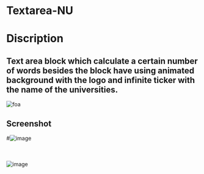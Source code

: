 # Textarea-NU

# Discription

## Text area block which calculate a certain number of words besides the block have using animated background with the logo and infinite ticker with the name of the universities.

![foa](https://user-images.githubusercontent.com/60467856/200137088-85ffd665-f7b3-4ad4-bf78-d976997094dc.gif)


## Screenshot

#![image](https://user-images.githubusercontent.com/60467856/200137129-7fe24459-0b99-41b0-aad8-9265014f50d6.png)
<br>
<br>
<br>
<br>
![image](https://user-images.githubusercontent.com/60467856/200137157-29a30c9f-4ed8-40af-bf43-5a174a43bd0a.png)
